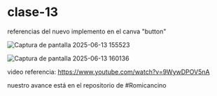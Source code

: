 # clase-13
referencias del nuevo implemento en el canva "button"

![Captura de pantalla 2025-06-13 155523](https://github.com/user-attachments/assets/31310c51-858c-4507-bf30-c316aa01c5b0)

![Captura de pantalla 2025-06-13 160136](https://github.com/user-attachments/assets/0a7590d8-124d-4aa8-9254-02d4dda9ed5e)

video referencia:
https://www.youtube.com/watch?v=9WywDPOV5nA


nuestro avance está en el repositorio de #Romicancino
